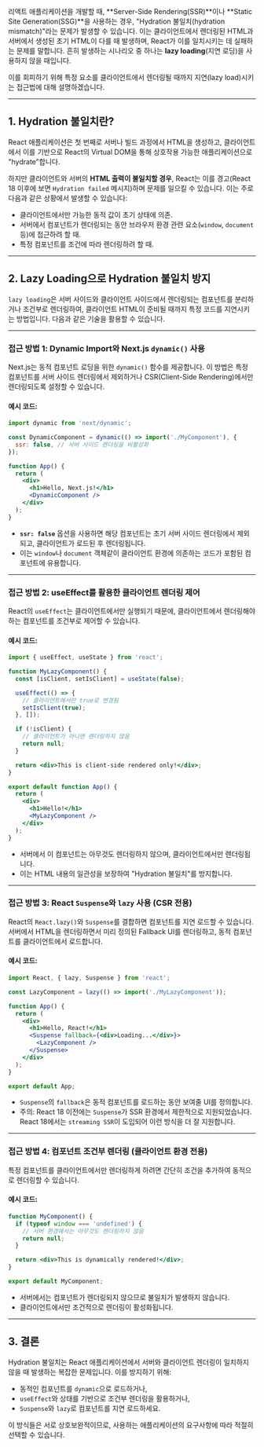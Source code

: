 리액트 애플리케이션을 개발할 때, **Server-Side Rendering(SSR)**이나 **Static Site Generation(SSG)**을 사용하는 경우, "Hydration 불일치(hydration mismatch)"라는 문제가 발생할 수 있습니다. 이는 클라이언트에서 렌더링된 HTML과 서버에서 생성된 초기 HTML이 다를 때 발생하며, React가 이를 일치시키는 데 실패하는 문제를 말합니다. 흔히 발생하는 시나리오 중 하나는 **lazy loading**(지연 로딩)을 사용하지 않을 때입니다.

이를 회피하기 위해 특정 요소를 클라이언트에서 렌더링될 때까지 지연(lazy load)시키는 접근법에 대해 설명하겠습니다.

---

## 1. **Hydration 불일치란?**

React 애플리케이션은 첫 번째로 서버나 빌드 과정에서 HTML을 생성하고, 클라이언트에서 이를 기반으로 React의 Virtual DOM을 통해 상호작용 가능한 애플리케이션으로 "hydrate"합니다.

하지만 클라이언트와 서버의 **HTML 출력이 불일치할 경우**, React는 이를 경고(React 18 이후에 보면 `Hydration failed` 메시지)하며 문제를 일으킬 수 있습니다. 이는 주로 다음과 같은 상황에서 발생할 수 있습니다:

- 클라이언트에서만 가능한 동적 값이 초기 상태에 의존.
- 서버에서 컴포넌트가 렌더링되는 동안 브라우저 환경 관련 요소(`window`, `document` 등)에 접근하려 할 때.
- 특정 컴포넌트를 조건에 따라 렌더링하려 할 때.

---

## 2. **Lazy Loading으로 Hydration 불일치 방지**

`lazy loading`은 서버 사이드와 클라이언트 사이드에서 렌더링되는 컴포넌트를 분리하거나 조건부로 렌더링하여, 클라이언트 HTML이 준비될 때까지 특정 코드를 지연시키는 방법입니다. 다음과 같은 기술을 활용할 수 있습니다.

---

### 접근 방법 1: **Dynamic Import와 Next.js `dynamic()` 사용**

Next.js는 동적 컴포넌트 로딩을 위한 `dynamic()` 함수를 제공합니다. 이 방법은 특정 컴포넌트를 서버 사이드 렌더링에서 제외하거나 CSR(Client-Side Rendering)에서만 렌더링되도록 설정할 수 있습니다.

#### 예시 코드:

```jsx
import dynamic from 'next/dynamic';

const DynamicComponent = dynamic(() => import('./MyComponent'), {
  ssr: false, // 서버 사이드 렌더링을 비활성화
});

function App() {
  return (
    <div>
      <h1>Hello, Next.js!</h1>
      <DynamicComponent />
    </div>
  );
}
```

- **`ssr: false`** 옵션을 사용하면 해당 컴포넌트는 초기 서버 사이드 렌더링에서 제외되고, 클라이언트가 로드된 후 렌더링됩니다.
- 이는 `window`나 `document` 객체같이 클라이언트 환경에 의존하는 코드가 포함된 컴포넌트에 유용합니다.

---

### 접근 방법 2: **useEffect를 활용한 클라이언트 렌더링 제어**

React의 `useEffect`는 클라이언트에서만 실행되기 때문에, 클라이언트에서 렌더링해야 하는 컴포넌트를 조건부로 제어할 수 있습니다.

#### 예시 코드:

```jsx
import { useEffect, useState } from 'react';

function MyLazyComponent() {
  const [isClient, setIsClient] = useState(false);

  useEffect(() => {
    // 클라이언트에서만 true로 변경됨
    setIsClient(true);
  }, []);

  if (!isClient) {
    // 클라이언트가 아니면 렌더링하지 않음
    return null;
  }

  return <div>This is client-side rendered only!</div>;
}

export default function App() {
  return (
    <div>
      <h1>Hello!</h1>
      <MyLazyComponent />
    </div>
  );
}
```

- 서버에서 이 컴포넌트는 아무것도 렌더링하지 않으며, 클라이언트에서만 렌더링됩니다.
- 이는 HTML 내용의 일관성을 보장하여 "Hydration 불일치"를 방지합니다.

---

### 접근 방법 3: **React `Suspense`와 `lazy` 사용 (CSR 전용)**

React의 `React.lazy()`와 `Suspense`를 결합하면 컴포넌트를 지연 로드할 수 있습니다. 서버에서 HTML을 렌더링하면서 미리 정의된 Fallback UI를 렌더링하고, 동적 컴포넌트를 클라이언트에서 로드합니다.

#### 예시 코드:

```jsx
import React, { lazy, Suspense } from 'react';

const LazyComponent = lazy(() => import('./MyLazyComponent'));

function App() {
  return (
    <div>
      <h1>Hello, React!</h1>
      <Suspense fallback={<div>Loading...</div>}>
        <LazyComponent />
      </Suspense>
    </div>
  );
}

export default App;
```

- `Suspense`의 `fallback`은 동적 컴포넌트를 로드하는 동안 보여줄 UI를 정의합니다.
- 주의: React 18 이전에는 `Suspense`가 SSR 환경에서 제한적으로 지원되었습니다. React 18에서는 `streaming SSR`이 도입되어 이런 방식을 더 잘 지원합니다.

---

### 접근 방법 4: **컴포넌트 조건부 렌더링 (클라이언트 환경 전용)**

특정 컴포넌트를 클라이언트에서만 렌더링하게 하려면 간단히 조건을 추가하여 동적으로 렌더링할 수 있습니다.

#### 예시 코드:

```jsx
function MyComponent() {
  if (typeof window === 'undefined') {
    // 서버 환경에서는 아무것도 렌더링하지 않음
    return null;
  }

  return <div>This is dynamically rendered!</div>;
}

export default MyComponent;
```

- 서버에서는 컴포넌트가 렌더링되지 않으므로 불일치가 발생하지 않습니다.
- 클라이언트에서만 조건적으로 렌더링이 활성화됩니다.

---

## 3. 결론

Hydration 불일치는 React 애플리케이션에서 서버와 클라이언트 렌더링이 일치하지 않을 때 발생하는 복잡한 문제입니다. 이를 방지하기 위해:

- 동적인 컴포넌트를 `dynamic`으로 로드하거나,
- `useEffect`와 상태를 기반으로 조건부 렌더링을 활용하거나,
- `Suspense`와 `lazy`로 컴포넌트를 지연 로드하세요.

이 방식들은 서로 상호보완적이므로, 사용하는 애플리케이션의 요구사항에 따라 적절히 선택할 수 있습니다.
